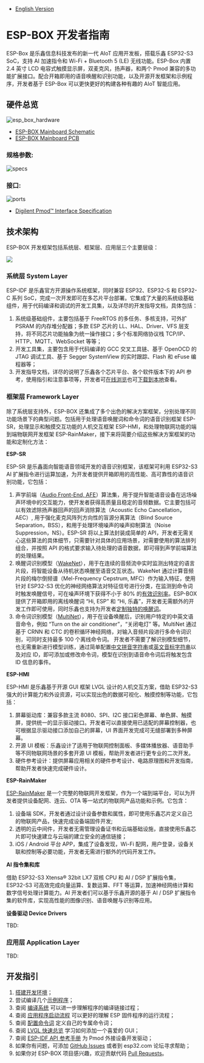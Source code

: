 * [English Version](./README.md)

# ESP-BOX 开发者指南

ESP-Box 是乐鑫信息科技发布的新一代 AIoT 应用开发板，搭载乐鑫 ESP32-S3 SoC，支持 AI 加速指令和 Wi-Fi + Bluetooth 5 (LE) 无线功能。ESP-Box 内置 2.4 英寸 LCD 电容式触摸显示屏，双麦克风，扬声器，和两个 Pmod 兼容的多功能扩展接口。配合开箱即用的语音唤醒和识别功能，以及开源开发框架和示例程序，开发者基于 ESP-Box 可以更快更好的构建各种有趣的 AIoT 智能应用。

## 硬件总览

![esp_box_hardware](./docs/_static/esp32_s3_box_hardware.svg)

* [ESP-BOX Mainboard Schematic](./docs/hardware/schematic/SCH_ESP32-S3-BOX_V2.5.pdf)
* [ESP-BOX Mainboard PCB](./docs/hardware/pcb/PCB_ESP32-S3-BOX_V2.4.pdf)


### 规格参数:

![specs](./docs/_table/specs.png)

### 接口:

![ports](./docs/_table/ports.png)

* [Digilent Pmod™ Interface Specification](https://digilent.com/reference/_media/reference/pmod/pmod-interface-specification-1_3_1.pdf)

## 技术架构

ESP-BOX 开发框架包括系统层、框架层、应用层三个主要层级：

![](./docs/_static/esp-box-tech-architecture.svg)

### 系统层 System Layer

ESP-IDF 是乐鑫官方开源操作系统框架，同时兼容 ESP32、ESP32-S 和 ESP32-C 系列 SoC，完成一次开发即可在多芯片平台部署。它集成了大量的系统级基础组件，用于代码编译和调试的开发工具集，以及详尽的开发指导文档，具体包括：
1. 系统级基础组件，主要包括基于 FreeRTOS 的多任务、多核支持，可外扩 PSRAM 的内存堆分配器；多款 ESP 芯片的 LL、HAL、Driver、VFS 层支持，将不同芯片功能抽象为统一操作接口；多个标准网络协议栈 TCP/IP、HTTP、MQTT、WebSocket 等等；
2. 开发工具集，主要包含用于代码编译的 GCC 交叉工具链、基于 OpenOCD 的 JTAG 调试工具、基于 Segger SystemView 的实时跟踪、Flash 和 eFuse 编程器等；
3. 开发指导文档，详尽的说明了乐鑫各个芯片平台、各个软件版本下的 API 参考，使用指引和注意事项等，开发者可[在线浏览](https://docs.espressif.com/projects/esp-idf/en/latest/esp32/get-started/)也可[下载到本地](https://docs.espressif.com/projects/esp-idf/en/latest/esp32/esp-idf-en-v4.4-dev-3540-g4e03a9c-esp32.pdf)查看。

### 框架层 Framework Layer

除了系统层支持外，ESP-BOX 还集成了多个出色的解决方案框架，分别处理不同功能场景下的典型问题。包括用于处理语音唤醒词和命令词的语音识别框架 ESP-SR，处理显示和触摸交互功能的人机交互框架 ESP-HMI，和处理物联网功能的端到端物联网开发框架 ESP-RainMaker，接下来将简要介绍这些解决方案框架的功能和定制化方法：

**ESP-SR**

ESP-SR 是乐鑫面向智能语音领域开发的语音识别框架，该框架可利用 ESP32-S3 AI 扩展指令进行运算加速，为开发者提供开箱即用的高性能、高可靠性的语音识别功能，它包括：

1. 声学前端（[Audio Front-End, AFE](https://github.com/espressif/esp-sr/tree/master/acoustic_algorithm)）算法集，用于提升智能语音设备在远场噪声环境中的交互能力，使开发者获得高质量且稳定的音频数据。它主要包括可以有效滤除扬声器回声的回声消除算法（Acoustic Echo Cancellation，AEC）, 用于强化麦克风阵列方向性的盲源分离算法（Blind Source Separation，BSS），和用于处理环境噪声的噪声抑制算法（Noise Suppression，NS）。ESP-SR 将以上算法封装成简单的 API，开发者无需关心这些算法的具体细节，只需要针对具体的应用场景，对需要使用的算法排列组合，并按照 API 的格式要求输入待处理的语音数据，即可得到声学前端算法的处理结果。
2. 唤醒词识别模型（[WakeNet](https://github.com/espressif/esp-sr/blob/master/wake_word_engine/README.md)），用于在连续的音频流中实时监测出特定的语言片段，将智能设备从待机状态唤醒至语音交互状态。WakeNet 通过计算音频片段的梅尔倒频谱（Mel-Frequency Cepstrum, MFC）作为输入特征，使用针对 ESP32-S3 优化的神经网络算法对特征信号进行分类，在监测到命令词时触发唤醒信号，可在噪声环境下获得不小于 80% 的[有效识别率](https://github.com/espressif/esp-sr/blob/master/wake_word_engine/README.md#performance-test)。ESP-BOX 提供了开箱即用的离线唤醒词 “Hi, ESP” 和 “Hi, 乐鑫”，开发者无需额外的开发工作即可使用，同时乐鑫也支持为开发者[定制独特的唤醒词](https://github.com/espressif/esp-sr/blob/master/wake_word_engine/ESP_Wake_Words_Customization.md)。
3. 命令词识别模型（[MultiNet](https://github.com/espressif/esp-sr/blob/master/speech_command_recognition/README.md)），用于在设备唤醒后，识别用户特定的中英文语音命令，例如 “Turn on the air conditioner”，“关闭电灯” 等。MultiNet 通过基于 CRNN 和 CTC 的卷积循环神经网络，对输入音频片段进行多命令词识别，可同时支持最多 100 个离线命令词。 开发者不需要了解识别模型细节，也无需重新进行模型训练，通过简单配置[中文拼音字符串](https://github.com/espressif/esp-sr/blob/master/speech_command_recognition/README.md#chinese-speech-command-recognition)或[英文音标字符串](https://github.com/espressif/esp-sr/blob/master/speech_command_recognition/README.md#english-speech-command-recognition)以及对应 ID，即可添加或修改命令词，模型在识别到语音命令词后将触发包含 ID 信息的事件。

**ESP-HMI**

ESP-HMI 是乐鑫基于开源 GUI 框架 LVGL 设计的人机交互方案，借助 ESP32-S3 强大的计算能力和外设资源，可以实现出色的数据可视化、触摸控制等功能，它包括：
1. 屏幕驱动库：兼容多款主流 8080、SPI、I2C 接口彩色屏幕、单色屏、触摸屏，提供统一的显示驱动接口。开发者可以直接使用已适配的屏幕控制器，也可根据显示驱动接口添加自己的屏幕，UI 界面开发完成可无缝部署到多种屏幕。
2. 开源 UI 模板：乐鑫设计了适用于物联网控制面板、多媒体播放器、语音助手等不同物联网场景的多套开源 UI 模板，帮助开发者进行更专业的二次开发。
3. 硬件参考设计：提供屏幕应用相关的硬件参考设计、电路原理图和开发指南，帮助开发者快速完成硬件设计。

**ESP-RainMaker**

[ESP-RainMaker](https://rainmaker.espressif.com/docs/get-started.html) 是一个完整的物联网开发框架，作为一个端到端平台，可以为开发者提供设备配网、连云、OTA 等一站式的物联网产品功能和示例。它包含：
1. 设备端 SDK，开发者通过设计设备参数和属性，即可使用乐鑫芯片定义自己的物联网产品，快速完成设备端固件开发;
2. 透明的云中间件，开发者无需管理设备证书和云端基础设施，直接使用乐鑫芯片即可快速建立与云端的建立安全的通信链接；
3. iOS / Android 平台 APP，集成了设备发现，Wi-Fi 配网，用户登录，设备关联和控制等必要功能，开发者无需进行额外的代码开发工作。

**AI 指令集和库**

借助 ESP32-S3 Xtensa® 32­bit LX7 双核 CPU 和 AI / DSP 扩展指令集，ESP32-S3 可高效完成向量运算、复数运算、FFT 等运算，加速神经网络计算和数字信号处理计算能力。AI 开发者们可以基于乐鑫开源的基于 AI / DSP 扩展指令集的软件库，实现高性能的图像识别、语音唤醒与识别等应用。

**设备驱动 Device Drivers**

TBD:

### 应用层 Application Layer

TBD:

## 开发指引

1. [搭建开发环境]()；
2. 尝试编译几个[示例程序](./examples)；
3. 查阅 [编译系统](https://docs.espressif.com/projects/esp-idf/en/latest/esp32s3/api-guides/build-system.html) 可以进一步理解程序的编译链接过程；
4. 查阅 [应用程序启动流程](https://docs.espressif.com/projects/esp-idf/en/latest/esp32s3/api-guides/startup.html) 可以更好的理解 ESP 固件程序的运行流程；
5. 查阅 [配置命令词]() 定义自己的专属命令词；
6. 查阅 [LVGL 快速总览](https://docs.lvgl.io/latest/en/html/get-started/quick-overview.html) 学习如何添加一个喜爱的 GUI；
7. 查阅 [ESP-IDF API 参考手册](https://docs.espressif.com/projects/esp-idf/en/latest/esp32/api-reference/index.html) 为 Pmod 外接设备开发驱动；
8. 如果你有问题，可添加 [GitHub Issues](https://docs.github.com/en/issues) 或者到 esp32.com 论坛寻求帮助；
9. 如果你对 ESP-BOX 项目感兴趣，欢迎贡献代码 [Pull Requests](https://docs.github.com/en/github/collaborating-with-pull-requests)。

